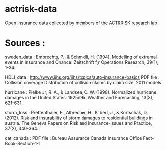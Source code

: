 # actrisk-data
Open insurance data collected by members of the ACT&amp;RISK research lab




# Sources : 

sweden_data :
Embrechts, P., & Schmidli, H. (1994). Modelling of extremal events in
insurance and Önance. Zeitschrift f¸r Operations Research, 39(1), 1-34.

HDLI_data :
http://www.iihs.org/iihs/topics/auto-insurance-basics
PDF file : Collision coverage Distribution of collision
claims by claim size, 2011 models

hurricane : 
Pielke Jr, R. A., & Landsea, C. W. (1998). Normalized hurricane
damages in the United States: 1925ñ95. Weather and Forecasting, 13(3),
621-631.

storm_loss : 
Prettenthaler, F., Albrecher, H., Kˆberl, J., & Kortschak, D. (2012).
Risk and insurability of storm damages to residential buildings in
austria. The Geneva Papers on Risk and Insurance-Issues and Practice,
37(2), 340-364.

cat_canada :
PDF file : Bureau Assurance Canada Insurance Office Fact-Book-Section-1-1

